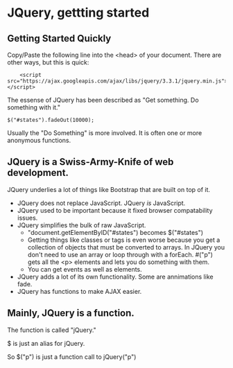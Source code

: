 # JQuery, gettting started

## Getting Started Quickly

Copy/Paste the following line into the &lt;head&gt; of your document.  There are other ways, but this is quick:

        <script src="https://ajax.googleapis.com/ajax/libs/jquery/3.3.1/jquery.min.js"></script>

The essense of JQuery has been described as "Get something. Do something with it."

    $("#states").fadeOut(10000);

Usually the "Do Something" is more involved.  It is often one or more anonymous functions.

## JQuery is a Swiss-Army-Knife of web development.  
JQuery underlies a lot of things like Bootstrap that are built on top of it.

* JQuery does not replace JavaScript.  JQuery *is* JavaScript.
* JQuery used to be important because it fixed browser compatability issues.
* JQuery simplifies the bulk of raw JavaScript.
  * "document.getElementByID("#states") becomes $("#states")
  * Getting things like classes or tags is even worse because you get a collection of objects that must be converted to arrays.  In JQuery you don't need to use an array or loop through with a forEach.   #("p") gets all the &lt;p&gt; elements and lets you do something with them.
  * You can get events as well as elements.
* JQuery adds a lot of its own functionality.  Some are annimations like fade.
* JQuery has functions to make AJAX easier.

## Mainly, JQuery is a function.

The function is called "jQuery."

$ is just an alias for jQuery.  

So $("p") is just a function call to jQuery("p")